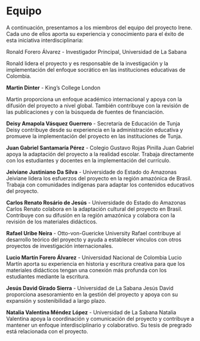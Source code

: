 # Equipo

A continuación, presentamos a los miembros del equipo del proyecto Irene. Cada uno de ellos aporta su experiencia y conocimiento para el éxito de esta iniciativa interdisciplinaria:


<div>
    <p>
        <span class="bold">Ronald Forero Álvarez</span>
        <span> - </span>
        <span class="meta-text-color">Investigador Principal, Universidad de La Sabana</span>
    </p>
    <p>Ronald lidera el proyecto y es responsable de la investigación y la implementación del enfoque socrático en las instituciones educativas de Colombia.</p>
</div>

**Martin Dinter** - King’s College London

Martin proporciona un enfoque académico internacional y apoya con la difusión del proyecto a nivel global. También contribuye con la revisión de las publicaciones y con la búsqueda de fuentes de financiación.

**Deisy Amapola Vásquez Guerrero** - Secretaría de Educación de Tunja
Deisy contribuye desde su experiencia en la administración educativa y promueve la implementación del proyecto en las instituciones de Tunja.

**Juan Gabriel Santamaría Pérez** - Colegio Gustavo Rojas Pinilla
Juan Gabriel apoya la adaptación del proyecto a la realidad escolar. Trabaja directamente con los estudiantes y docentes en la implementación del currículo.

**Jeiviane Justiniano Da Silva** - Universidade do Estado do Amazonas
Jeiviane lidera los esfuerzos del proyecto en la región amazónica de Brasil. Trabaja con comunidades indígenas para adaptar los contenidos educativos del proyecto.

**Carlos Renato Rosário de Jesús** - Universidade do Estado do Amazonas
Carlos Renato colabora en la adaptación cultural del proyecto en Brasil. Contribuye con su difusión en la región amazónica y colabora con la revisión de los materiales didácticos.

**Rafael Uribe Neira** - Otto-von-Guericke University
Rafael contribuye al desarrollo teórico del proyecto y ayuda a establecer vínculos con otros proyectos de investigación internacionales.

**Lucio Martín Forero Álvarez** - Universidad Nacional de Colombia
Lucio Martín aporta su experiencia en historia y escritura creativa para que los materiales didácticos tengan una conexión más profunda con los estudiantes mediante la escritura.

**Jesús David Girado Sierra** - Universidad de La Sabana
Jesús David proporciona asesoramiento en la gestión del proyecto y apoya con su expansión y sostenibilidad a largo plazo.

**Natalia Valentina Méndez López** - Universidad de La Sabana
Natalia Valentina apoya la coordinación y comunicación del proyecto y contribuye a mantener un enfoque interdisciplinario y colaborativo. Su tesis de pregrado está relacionada con el proyecto.